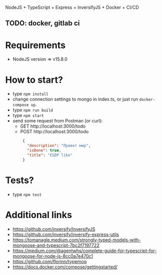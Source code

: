 NodeJS + TypeScript + Express + InversifyJS + Docker + CI/CD

TODO: docker, gitlab ci
---
# Requirements
 - NodeJS version => v15.8.0

# How to start?
 - type `npm install`
 - change connection settings to mongo in index.ts, or just run `docker-compose up`.
 - type `npm run build`
 - type `npm start`
 - send some request from Postman (or curl):
   - GET http://localhost:3000/todo
   - POST http://localhost:3000/todo
      ```json
       {
         "description": "Привет мир",
         "isDone": true,
         "title": "ESDP like"
       }
      ```
     
# Tests?
 - type `npm test`

# Additional links
 - https://github.com/inversify/InversifyJS
 - https://github.com/inversify/inversify-express-utils
 - https://tomanagle.medium.com/strongly-typed-models-with-mongoose-and-typescript-7bc2f7197722
 - https://medium.com/@agentwhs/complete-guide-for-typescript-for-mongoose-for-node-js-8cc0a7e470c1
 - https://github.com/florinn/typemoq
 - https://docs.docker.com/compose/gettingstarted/